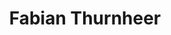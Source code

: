 ---
title: "Fabian Thurnheer"
draft: false
type: about-us
# post image
image: "/images/ins/about-us/fabian-thurnheer.jpg"
# This is the meta description used by search engines (see https://moz.com/learn/seo/meta-description)
# Recommended length: 50–160 characters (Google truncates snippets to ~155–160 characters)
description: "Network Engineer at INS Institute for Networked Solutions in eastern Switzerland."
# Weight determines the order in which the team members are listed in the about us page. Team members with the same weight get sorted alphabetically according to their 'title'.
weight: 3
email: "fabian.thurnheer@ost.ch"
function: 
  - "Network Engineer"
academicTitle: "BSc. FHO in Computer Science"
certifications:
tags:
  - "nodejs"
  - "typescript"
  - "react"
  - "python"
  - "docker"
---